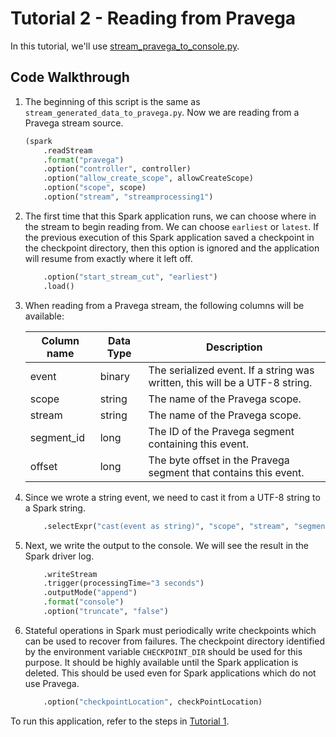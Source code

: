 <!--
Copyright (c) Dell Inc., or its subsidiaries. All Rights Reserved.
Licensed under the Apache License, Version 2.0 (the "License");
you may not use this file except in compliance with the License.
You may obtain a copy of the License at
    http://www.apache.org/licenses/LICENSE-2.0
-->
# Tutorial 2 - Reading from Pravega

In this tutorial, we'll use [stream_pravega_to_console.py](https://github.com/pravega/pravega-samples/blob/spark-connector-examples/spark-connector-examples/src/main/python/stream_pravega_to_console.py).

## Code Walkthrough

1. The beginning of this script is the same as `stream_generated_data_to_pravega.py`. Now we are reading from a Pravega stream source.

    ```python title="stream_pravega_to_console.py"
    (spark
        .readStream
        .format("pravega")
        .option("controller", controller)
        .option("allow_create_scope", allowCreateScope)
        .option("scope", scope)
        .option("stream", "streamprocessing1")
    ```

2. The first time that this Spark application runs, we can choose where in the stream to begin reading from. We can choose `earliest` or `latest`. If the previous execution of this Spark application saved a checkpoint in the checkpoint directory, then this option is ignored and the application will resume from exactly where it left off.

    ```python
        .option("start_stream_cut", "earliest")
        .load()
    ```

3. When reading from a Pravega stream, the following columns will be available:

    Column name | Data Type | Description
    ------------|-----------|----------------------------------------------------------------------------
    event       | binary    | The serialized event. If a string was written, this will be a UTF-8 string.
    scope       | string    | The name of the Pravega scope.
    stream      | string    | The name of the Pravega scope.
    segment_id  | long      | The ID of the Pravega segment containing this event.
    offset      | long      | The byte offset in the Pravega segment that contains this event.

4. Since we wrote a string event, we need to cast it from a UTF-8 string to a Spark string.

    ```python
        .selectExpr("cast(event as string)", "scope", "stream", "segment_id", "offset")
    ```

5. Next, we write the output to the console. We will see the result in the Spark driver log.

    ```python
        .writeStream
        .trigger(processingTime="3 seconds")
        .outputMode("append")
        .format("console")
        .option("truncate", "false")
    ```

6. Stateful operations in Spark must periodically write checkpoints which can be used to recover from failures. The checkpoint directory identified by the environment variable `CHECKPOINT_DIR` should be used for this purpose. It should be highly available until the Spark application is deleted. This should be used even for Spark applications which do not use Pravega.

    ```python
        .option("checkpointLocation", checkPointLocation)
    ```

To run this application, refer to the steps in [Tutorial 1](tutorial-1-writing-to-pravega.md#running-the-application-locally).
